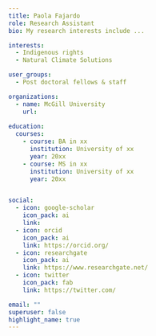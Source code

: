 ```yaml
---
title: Paola Fajardo
role: Research Assistant
bio: My research interests include ...

interests:
  - Indigenous rights
  - Natural Climate Solutions

user_groups:
  - Post doctoral fellows & staff

organizations:
  - name: McGill University
    url: 
    
education:
  courses:
    - course: BA in xx
      institution: University of xx
      year: 20xx
    - course: MS in xx
      institution: University of xx
      year: 20xx


social:
  - icon: google-scholar
    icon_pack: ai
    link: 
  - icon: orcid
    icon_pack: ai
    link: https://orcid.org/
  - icon: researchgate
    icon_pack: ai
    link: https://www.researchgate.net/
  - icon: twitter
    icon_pack: fab
    link: https://twitter.com/

email: ""
superuser: false
highlight_name: true
--- 
```


